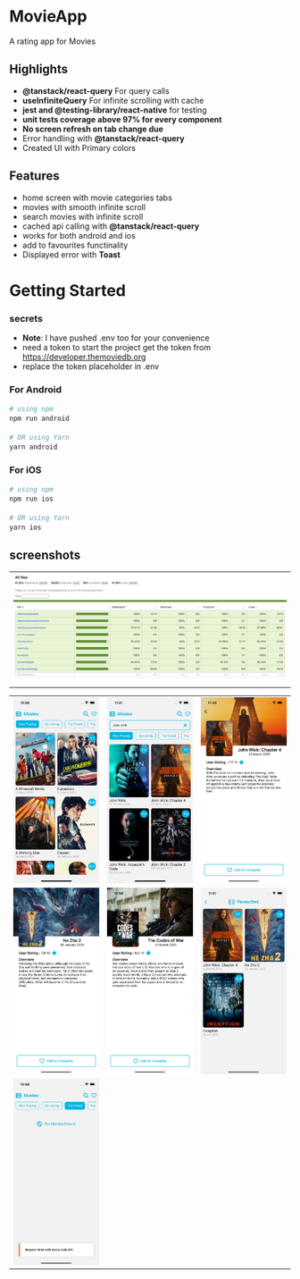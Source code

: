 # MovieApp

A rating app for Movies

## Highlights
- **@tanstack/react-query** For query calls
- **useInfiniteQuery** For infinite scrolling with cache
- **jest and @testing-library/react-native** for testing
- **unit tests coverage above 97% for every component**
- **No screen refresh on tab change due**
- Error handling with **@tanstack/react-query**
- Created UI with Primary colors


## Features
- home screen with movie categories tabs
- movies with smooth infinite scroll
- search movies with infinite scroll
- cached api calling with **@tanstack/react-query**
- works for both android and ios
- add to favourites functinality
- Displayed error with **Toast**


# Getting Started

### secrets
- **Note**: I have pushed .env too for your convenience 
- need a token to start the project get the token from https://developer.themoviedb.org
- replace the token placeholder in .env

### For Android

```bash
# using npm
npm run android

# OR using Yarn
yarn android
```

### For iOS

```bash
# using npm
npm run ios

# OR using Yarn
yarn ios
```

## screenshots

<table>
  <tr>
    <td align="center">
      <img src="screenshots/coverage-ss.png" alt="Landscape Screenshot 1" width="600" />
    </td>
  </tr>

</table>


<table>
  <tr>
    <td align="center">
      <img src="screenshots/home.png" alt="Screenshot 1" width="200" />
    </td>
    <td align="center">
      <img src="screenshots/search.png" alt="Screenshot 2" width="200" />
    </td>
    <td align="center">
      <img src="screenshots/movie-two.png" alt="Screenshot 3" width="200" />
    </td>
  </tr>
  <tr>
    <td align="center">
      <img src="screenshots/movie-three.png" alt="Screenshot 4" width="200" />
    </td>
    <td align="center">
      <img src="screenshots/movie-one.png" alt="Screenshot 5" width="200" />
    </td>
    <td align="center">
      <img src="screenshots/favourites.png" alt="Screenshot 6" width="200" />
    </td>
  </tr>
  <tr>
    <td align="center">
      <img src="screenshots/toast.png" alt="Screenshot 7" width="200" />
    </td>
  </tr>
  <tr>
    <!-- Add additional screenshots here -->
  </tr>
</table>

